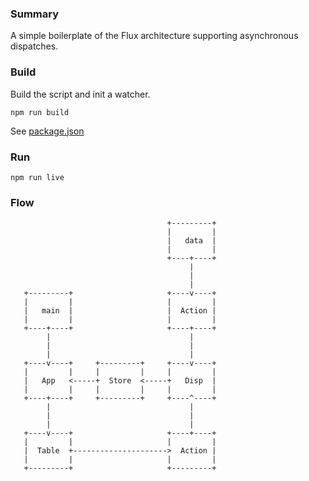 ### Summary
A simple boilerplate of the Flux architecture supporting asynchronous dispatches.

### Build
Build the script and init a watcher.
```
npm run build
```
See [package.json](https://github.com/maximus8891/boilerplate-flux/blob/master/package.json)

### Run
```
npm run live
```

### Flow
```
                                   +---------+
                                   |         |
                                   |   data  |
                                   |         |
                                   +----+----+
                                        |
                                        |
                                        |
   +---------+                     +----v----+
   |         |                     |         |
   |   main  |                     |  Action |
   |         |                     |         |
   +----+----+                     +----+----+
        |                               |
        |                               |
        |                               |
   +----v----+     +---------+     +----v----+
   |         |     |         |     |         |
   |   App   <-----+  Store  <-----+   Disp  |
   |         |     |         |     |         |
   +----+----+     +---------+     +----^----+
        |                               |
        |                               |
        |                               |
   +----v----+                     +----+----+
   |         |                     |         |
   |  Table  +--------------------->  Action |
   |         |                     |         |
   +---------+                     +---------+

```